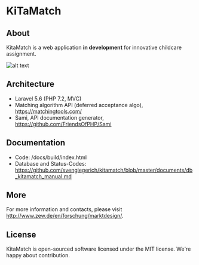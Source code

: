 # KiTaMatch

## About
KitaMatch is a web application **in development** for innovative childcare assignment.

![alt text](https://github.com/svengiegerich/kitamatch/blob/master/documents/kitamatch_dashboard.png "KitaMatch Dashboard")


## Architecture
- Laravel 5.6 (PHP 7.2, MVC)
- Matching algorithm API (deferred acceptance algo), https://matchingtools.com/
- Sami, API documentation generator, https://github.com/FriendsOfPHP/Sami

## Documentation
- Code: /docs/build/index.html
- Database and Status-Codes: https://github.com/svengiegerich/kitamatch/blob/master/documents/db_kitamatch_manual.md

## More
For more information and contacts, please visit http://www.zew.de/en/forschung/marktdesign/.

## License
KitaMatch is open-sourced software licensed under the MIT license. We're happy about contribution.
